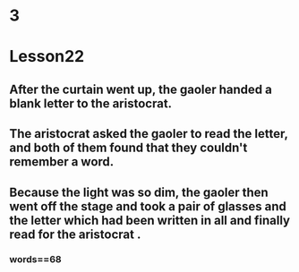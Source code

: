 # 3
# Lesson22
## After the curtain went up, the gaoler handed a blank letter to the aristocrat.
## The aristocrat asked the gaoler to read the letter, and both of them found that they couldn't remember a word.
## Because the light was so dim, the gaoler then went off the stage and took a pair of glasses and the letter which had been written in all and **finally read for the aristocrat** .
### words==68